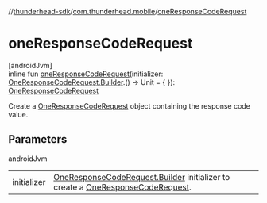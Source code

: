 //[thunderhead-sdk](../../index.md)/[com.thunderhead.mobile](index.md)/[oneResponseCodeRequest](one-response-code-request.md)

# oneResponseCodeRequest

[androidJvm]\
inline fun [oneResponseCodeRequest](one-response-code-request.md)(initializer: [OneResponseCodeRequest.Builder](../com.thunderhead.mobile.interactions/-one-response-code-request/-builder/index.md).() -> Unit = { }): [OneResponseCodeRequest](../com.thunderhead.mobile.interactions/-one-response-code-request/index.md)

Create a [OneResponseCodeRequest](../com.thunderhead.mobile.interactions/-one-response-code-request/index.md) object containing the response code value.

## Parameters

androidJvm

| | |
|---|---|
| initializer | [OneResponseCodeRequest.Builder](../com.thunderhead.mobile.interactions/-one-response-code-request/-builder/index.md) initializer to create a [OneResponseCodeRequest](../com.thunderhead.mobile.interactions/-one-response-code-request/index.md). |
